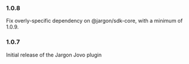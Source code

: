 ### 1.0.8

Fix overly-specific dependency on @jargon/sdk-core, with a minimum of 1.0.9.

### 1.0.7

Initial release of the Jargon Jovo plugin